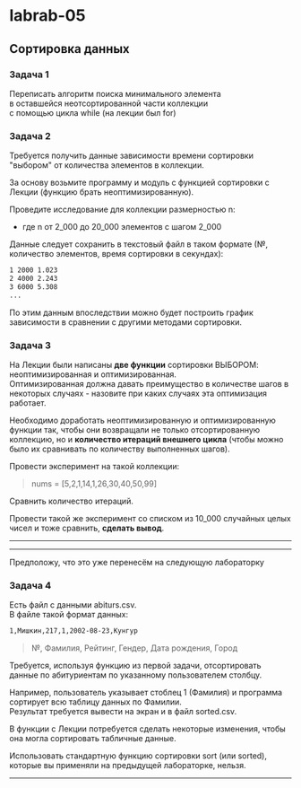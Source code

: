 # labrab-05

## Сортировка данных

### Задача 1

Переписать алгоритм поиска минимального элемента  
в оставшейся неотсортированной части коллекции  
с помощью цикла while (на лекции был for)  

### Задача 2

Требуется получить данные зависимости времени сортировки "выбором" от количества элементов в коллекции.  

За основу возьмите программу и модуль с функцией сортировки с Лекции (функцию брать неоптимизированную).  

Проведите исследование для коллекции размерностью n:  
- где n от 2_000 до 20_000 элементов с шагом 2_000  

Данные следует сохранить в текстовый файл в таком формате (№, количество элементов, время сортировки в секундах):  

```txt
1 2000 1.023
2 4000 2.243
3 6000 5.308
...  
```

По этим данным впоследствии можно будет построить график зависимости в сравнении с другими методами сортировки.  

### Задача 3

На Лекции были написаны **две функции** сортировки ВЫБОРОМ: неоптимизированная и оптимизированная.  
Оптимизированная должна давать преимущество в количестве шагов в некоторых случаях - назовите при каких случаях эта оптимизация работает.  

Необходимо доработать неоптимизированную и оптимизированную функции так, чтобы они возвращали не только отсортированную коллекцию, но и **количество итераций внешнего цикла** (чтобы можно было их сравнивать по количеству выполненных шагов).  

Провести эксперимент на такой коллекции:  

> nums = [5,2,1,14,1,26,30,40,50,99]  

Сравнить количество итераций.  

Провести такой же эксперимент со списком из 10_000 случайных целых чисел и тоже сравнить, **сделать вывод**.  

---  

---  

Предположу, что это уже перенесём на следующую лабораторку  

### Задача 4

Есть файл с данными abiturs.csv.  
В файле такой формат данных:  

```txt
1,Мишкин,217,1,2002-08-23,Кунгур
```

> №, Фамилия, Рейтинг, Гендер, Дата рождения, Город  

Требуется, используя функцию из первой задачи, отсортировать данные по абитуриентам по указанному пользователем столбцу.  

Например, пользователь указывает стоблец 1 (Фамилия) и программа сортирует всю таблицу данных по Фамилии.  
Результат требуется вывести на экран и в файл sorted.csv.  

В функции с Лекции потребуется сделать некоторые изменения, чтобы она могла сортировать табличные данные.  

Использовать стандартную функцию сортировки sort (или sorted), которые вы применяли на предыдущей лабораторке, нельзя.  

---  
